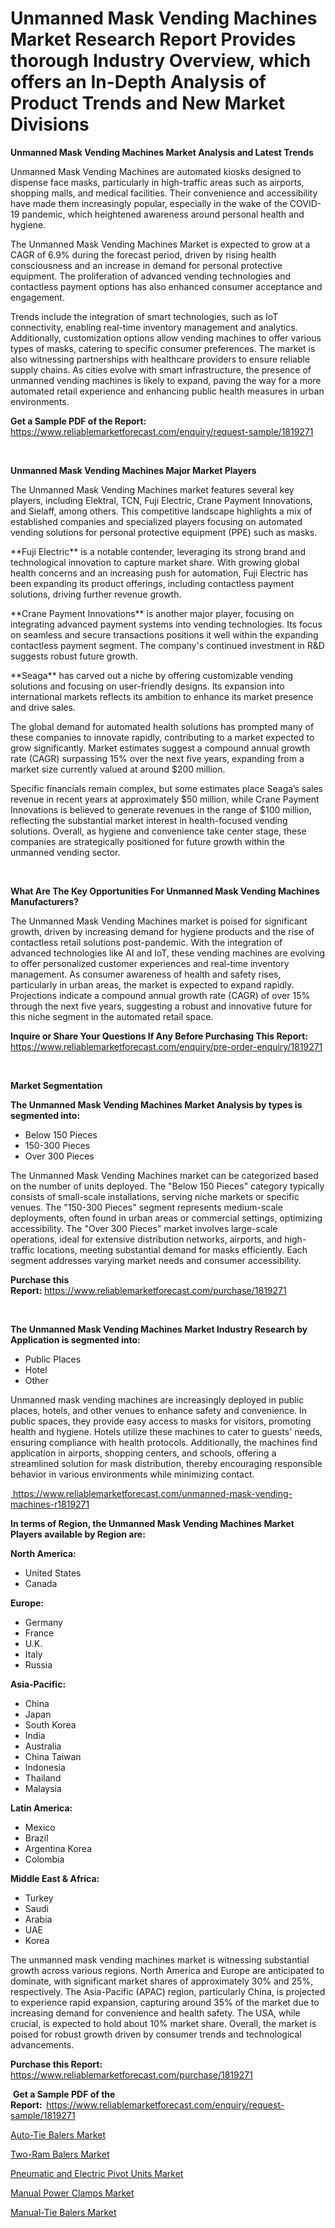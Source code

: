 <p><h1>Unmanned Mask Vending Machines Market Research Report Provides thorough Industry Overview, which offers an In-Depth Analysis of Product Trends and New Market Divisions</h1></p><p><strong>Unmanned Mask Vending Machines Market Analysis and Latest Trends</strong></p>
<p><p>Unmanned Mask Vending Machines are automated kiosks designed to dispense face masks, particularly in high-traffic areas such as airports, shopping malls, and medical facilities. Their convenience and accessibility have made them increasingly popular, especially in the wake of the COVID-19 pandemic, which heightened awareness around personal health and hygiene.</p><p>The Unmanned Mask Vending Machines Market is expected to grow at a CAGR of 6.9% during the forecast period, driven by rising health consciousness and an increase in demand for personal protective equipment. The proliferation of advanced vending technologies and contactless payment options has also enhanced consumer acceptance and engagement. </p><p>Trends include the integration of smart technologies, such as IoT connectivity, enabling real-time inventory management and analytics. Additionally, customization options allow vending machines to offer various types of masks, catering to specific consumer preferences. The market is also witnessing partnerships with healthcare providers to ensure reliable supply chains. As cities evolve with smart infrastructure, the presence of unmanned vending machines is likely to expand, paving the way for a more automated retail experience and enhancing public health measures in urban environments.</p></p>
<p><strong>Get a Sample PDF of the Report:&nbsp;</strong> <a href="https://www.reliablemarketforecast.com/enquiry/request-sample/1819271?utm_campaign=1169&utm_medium=2&utm_source=Github&utm_content=ia&utm_term=12042025&utm_id=unmanned-mask-vending-machines">https://www.reliablemarketforecast.com/enquiry/request-sample/1819271</a></p>
<p>&nbsp;</p>
<p><strong>Unmanned Mask Vending Machines Major Market Players</strong></p>
<p><p>The Unmanned Mask Vending Machines market features several key players, including Elektral, TCN, Fuji Electric, Crane Payment Innovations, and Sielaff, among others. This competitive landscape highlights a mix of established companies and specialized players focusing on automated vending solutions for personal protective equipment (PPE) such as masks.</p><p>**Fuji Electric** is a notable contender, leveraging its strong brand and technological innovation to capture market share. With growing global health concerns and an increasing push for automation, Fuji Electric has been expanding its product offerings, including contactless payment solutions, driving further revenue growth.</p><p>**Crane Payment Innovations** is another major player, focusing on integrating advanced payment systems into vending technologies. Its focus on seamless and secure transactions positions it well within the expanding contactless payment segment. The company's continued investment in R&D suggests robust future growth.</p><p>**Seaga** has carved out a niche by offering customizable vending solutions and focusing on user-friendly designs. Its expansion into international markets reflects its ambition to enhance its market presence and drive sales.</p><p>The global demand for automated health solutions has prompted many of these companies to innovate rapidly, contributing to a market expected to grow significantly. Market estimates suggest a compound annual growth rate (CAGR) surpassing 15% over the next five years, expanding from a market size currently valued at around $200 million.</p><p>Specific financials remain complex, but some estimates place Seaga’s sales revenue in recent years at approximately $50 million, while Crane Payment Innovations is believed to generate revenues in the range of $100 million, reflecting the substantial market interest in health-focused vending solutions. Overall, as hygiene and convenience take center stage, these companies are strategically positioned for future growth within the unmanned vending sector.</p></p>
<p>&nbsp;</p>
<p><strong>What Are The Key Opportunities For Unmanned Mask Vending Machines Manufacturers?</strong></p>
<p><p>The Unmanned Mask Vending Machines market is poised for significant growth, driven by increasing demand for hygiene products and the rise of contactless retail solutions post-pandemic. With the integration of advanced technologies like AI and IoT, these vending machines are evolving to offer personalized customer experiences and real-time inventory management. As consumer awareness of health and safety rises, particularly in urban areas, the market is expected to expand rapidly. Projections indicate a compound annual growth rate (CAGR) of over 15% through the next five years, suggesting a robust and innovative future for this niche segment in the automated retail space.</p></p>
<p><strong>Inquire or Share Your Questions If Any Before Purchasing This Report:</strong> <a href="https://www.reliablemarketforecast.com/enquiry/pre-order-enquiry/1819271?utm_campaign=1169&utm_medium=2&utm_source=Github&utm_content=ia&utm_term=12042025&utm_id=unmanned-mask-vending-machines">https://www.reliablemarketforecast.com/enquiry/pre-order-enquiry/1819271</a></p>
<p>&nbsp;</p>
<p><strong>Market Segmentation</strong></p>
<p><strong>The Unmanned Mask Vending Machines Market Analysis by types is segmented into:</strong></p>
<p><ul><li>Below 150 Pieces</li><li>150-300 Pieces</li><li>Over 300 Pieces</li></ul></p>
<p><p>The Unmanned Mask Vending Machines market can be categorized based on the number of units deployed. The "Below 150 Pieces" category typically consists of small-scale installations, serving niche markets or specific venues. The "150-300 Pieces" segment represents medium-scale deployments, often found in urban areas or commercial settings, optimizing accessibility. The "Over 300 Pieces" market involves large-scale operations, ideal for extensive distribution networks, airports, and high-traffic locations, meeting substantial demand for masks efficiently. Each segment addresses varying market needs and consumer accessibility.</p></p>
<p><strong>Purchase this Report:&nbsp;</strong><a href="https://www.reliablemarketforecast.com/purchase/1819271?utm_campaign=1169&utm_medium=2&utm_source=Github&utm_content=ia&utm_term=12042025&utm_id=unmanned-mask-vending-machines">https://www.reliablemarketforecast.com/purchase/1819271</a></p>
<p>&nbsp;</p>
<p><strong>The Unmanned Mask Vending Machines Market Industry Research by Application is segmented into:</strong></p>
<p><ul><li>Public Places</li><li>Hotel</li><li>Other</li></ul></p>
<p><p>Unmanned mask vending machines are increasingly deployed in public places, hotels, and other venues to enhance safety and convenience. In public spaces, they provide easy access to masks for visitors, promoting health and hygiene. Hotels utilize these machines to cater to guests' needs, ensuring compliance with health protocols. Additionally, the machines find application in airports, shopping centers, and schools, offering a streamlined solution for mask distribution, thereby encouraging responsible behavior in various environments while minimizing contact.</p></p>
<p><a href="https://www.reliablemarketforecast.com/unmanned-mask-vending-machines-r1819271?utm_campaign=1169&utm_medium=2&utm_source=Github&utm_content=ia&utm_term=12042025&utm_id=unmanned-mask-vending-machines">&nbsp;https://www.reliablemarketforecast.com/unmanned-mask-vending-machines-r1819271</a></p>
<p><strong>In terms of Region, the Unmanned Mask Vending Machines Market Players available by Region are:</strong></p>
<p>
    <p> <strong> North America: </strong>
        <ul>
            <li>United States</li>
            <li>Canada</li>
        </ul>
        </p> 
    <p> <strong> Europe: </strong>
        <ul>
            <li>Germany</li>
            <li>France</li>
            <li>U.K.</li>
            <li>Italy</li>
            <li>Russia</li>
        </ul>
        </p> 
    <p> <strong> Asia-Pacific: </strong>
        <ul>
            <li>China</li>
            <li>Japan</li>
            <li>South Korea</li>
            <li>India</li>
            <li>Australia</li>
            <li>China Taiwan</li>
            <li>Indonesia</li>
            <li>Thailand</li>
            <li>Malaysia</li>
        </ul>
        </p> 
    <p> <strong> Latin America: </strong>
        <ul>
            <li>Mexico</li>
            <li>Brazil</li>
            <li>Argentina Korea</li>
            <li>Colombia</li>
        </ul>
        </p> 
    <p> <strong> Middle East & Africa: </strong>
        <ul>
            <li>Turkey</li>
            <li>Saudi</li>
            <li>Arabia</li>
            <li>UAE</li>
            <li>Korea</li>
        </ul>
    </p>
    </p>
<p><p>The unmanned mask vending machines market is witnessing substantial growth across various regions. North America and Europe are anticipated to dominate, with significant market shares of approximately 30% and 25%, respectively. The Asia-Pacific (APAC) region, particularly China, is projected to experience rapid expansion, capturing around 35% of the market due to increasing demand for convenience and health safety. The USA, while crucial, is expected to hold about 10% market share. Overall, the market is poised for robust growth driven by consumer trends and technological advancements.</p></p>
<p><strong>Purchase this Report: </strong><a href="https://www.reliablemarketforecast.com/purchase/1819271?utm_campaign=1169&utm_medium=2&utm_source=Github&utm_content=ia&utm_term=12042025&utm_id=unmanned-mask-vending-machines">https://www.reliablemarketforecast.com/purchase/1819271</a></p>
<p>&nbsp;<strong>Get a Sample PDF of the Report:&nbsp;&nbsp;</strong><a href="https://www.reliablemarketforecast.com/enquiry/request-sample/1819271?utm_campaign=1169&utm_medium=2&utm_source=Github&utm_content=ia&utm_term=12042025&utm_id=unmanned-mask-vending-machines">https://www.reliablemarketforecast.com/enquiry/request-sample/1819271</a></p>
<p><strong></strong></p>
<p><p><a href="https://github.com/ajegiobitsa/Market-Research-Report-List-1/blob/main/auto-tie-balers-market.md?utm_campaign=1169&utm_medium=2&utm_source=Github&utm_content=ia&utm_term=12042025&utm_id=unmanned-mask-vending-machines">Auto-Tie Balers Market</a></p><p><a href="https://github.com/ocambdidarhz/Market-Research-Report-List-1/blob/main/two-ram-balers-market.md?utm_campaign=1169&utm_medium=2&utm_source=Github&utm_content=ia&utm_term=12042025&utm_id=unmanned-mask-vending-machines">Two-Ram Balers Market</a></p><p><a href="https://github.com/oshodikurc/Market-Research-Report-List-1/blob/main/pneumatic-and-electric-pivot-units-market.md?utm_campaign=1169&utm_medium=2&utm_source=Github&utm_content=ia&utm_term=12042025&utm_id=unmanned-mask-vending-machines">Pneumatic and Electric Pivot Units Market</a></p><p><a href="https://github.com/efialiurca/Market-Research-Report-List-1/blob/main/manual-power-clamps-market.md?utm_campaign=1169&utm_medium=2&utm_source=Github&utm_content=ia&utm_term=12042025&utm_id=unmanned-mask-vending-machines">Manual Power Clamps Market</a></p><p><a href="https://github.com/aslinalirey9/Market-Research-Report-List-1/blob/main/manual-tie-balers-market.md?utm_campaign=1169&utm_medium=2&utm_source=Github&utm_content=ia&utm_term=12042025&utm_id=unmanned-mask-vending-machines">Manual-Tie Balers Market</a></p></p>